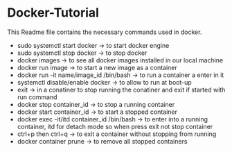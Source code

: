 # Docker-Tutorial
This Readme file contains the necessary commands used in docker.
- sudo systemctl start docker -> to start docker engine
- sudo systemctl stop docker -> to stop docker
- docker images -> to see all docker images installed in our local machine
- docker run image -> to start a new image as a container
- docker run -it name/image_id /bin/bash -> to run a container a enter in it
- systemctl disable/enable docker -> to allow to run at boot-up
- exit -> in a conatiner to stop running the conatiner and exit if started with run command
- docker stop container_id -> to stop a running container 
- docker start container_id -> to start a stopped container
- docker exec -it/itd container_id /bin/bash -> to enter into a running container, itd for detach mode so when press exit not stop container
- ctrl+p then ctrl+q -> to exit a container without stopping from running
- docker container prune -> to remove all stopped containers

